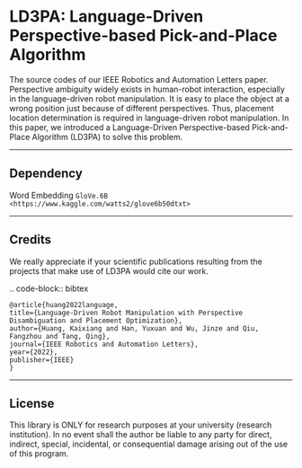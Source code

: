 # LD3PA: Language-Driven Perspective-based Pick-and-Place Algorithm

The source codes of our IEEE Robotics and Automation Letters paper.
Perspective ambiguity widely exists in human-robot interaction, especially in the language-driven robot manipulation. It is easy to place the object at a wrong position just because of different perspectives. Thus, placement location determination is required in language-driven robot manipulation. In this paper, we introduced a Language-Driven Perspective-based Pick-and-Place Algorithm (LD3PA) to solve this problem.

----
Dependency
----

Word Embedding `GloVe.6B <https://www.kaggle.com/watts2/glove6b50dtxt>`

-------
Credits
-------
We really appreciate if your scientific publications resulting from the projects that make use of LD3PA would cite our work.

.. code-block:: bibtex

    @article{huang2022language,
    title={Language-Driven Robot Manipulation with Perspective Disambiguation and Placement Optimization},
    author={Huang, Kaixiang and Han, Yuxuan and Wu, Jinze and Qiu, Fangzhou and Tang, Qing},
    journal={IEEE Robotics and Automation Letters},
    year={2022},
    publisher={IEEE}
    }


-------
License
-------
This library is ONLY for research purposes at your university (research institution). 
In no event shall the author be liable to any party for direct, indirect, special, incidental, or consequential damage arising out of the use of this program.

